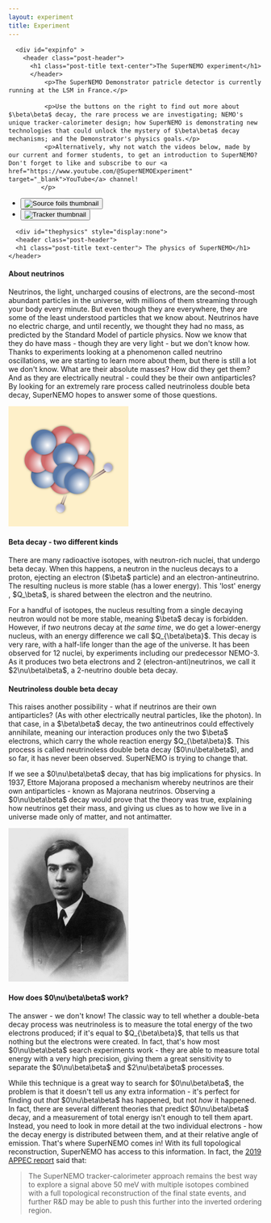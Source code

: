 ```yaml
---
layout: experiment
title: Experiment
---
```


<div class="container-fluid">
  <div class="row">
    <div class="col-xs-9 ">
      
      <div id="expinfo" >
        <header class="post-header">
          <h1 class="post-title text-center">The SuperNEMO experiment</h1>
          </header>
              <p>The SuperNEMO Demonstrator patricle detector is currently running at the LSM in France.</p>
              
              <p>Use the buttons on the right to find out more about $\beta\beta$ decay, the rare process we are investigating; NEMO's unique tracker-calorimeter design; how SuperNEMO is demonstrating new technologies that could unlock the mystery of $\beta\beta$ decay mechanisms; and the Demonstrator's physics goals.</p>
              <p>Alternatively, why not watch the videos below, made by our current and former students, to get an introduction to SuperNEMO? Don't forget to like and subscribe to our <a href="https://www.youtube.com/@SuperNEMOExperiment" target="_blank">YouTube</a> channel!
             </p>
              
<div class="video-demo">
  <!-- Big player -->
  <div id="playerWrap" class="player" hidden>
    <iframe
      id="player"
      title="YouTube video player"
      loading="lazy"
      allow="autoplay; encrypted-media; picture-in-picture; web-share"
      allowfullscreen
    ></iframe>
  </div>

  <!-- Thumbnails -->
  <ul class="thumbs" aria-label="Video list">
    <li>
      <button class="thumb" data-video-id="n1_cp28B8IY" aria-label="Play: Source Foils">
        <img
          src="https://i.ytimg.com/vi/n1_cp28B8IY/hqdefault.jpg"
          alt="Source foils thumbnail"
          loading="lazy"
          width="320" height="180"
        />
      </button>
    </li>
    <li>
      <button class="thumb" data-video-id="tqgiYncqB4w" aria-label="Play: Tracker">
        <img
          src="https://i.ytimg.com/vi/tqgiYncqB4w/hqdefault.jpg"
          alt="Tracker thumbnail"
          loading="lazy"
          width="320" height="180"
        />
      </button>
    </li>
    <!-- Add more thumbnails as needed -->
  </ul>
</div>
       
</div>

      <div id="thephysics" style="display:none">
      <header class="post-header">
      <h1 class="post-title text-center"> The physics of SuperNEMO</h1>
    </header>
<div class="row">
  <div class="col-xs-12 ">
    <h4> About neutrinos</h4>
    <p>Neutrinos, the light, uncharged cousins of electrons, are the second-most abundant particles in the universe, with millions of them streaming through your body every minute. But even though they are everywhere, they are some of the least understood particles that we know about. Neutrinos have no electric charge, and until recently, we thought they had no mass, as predicted by the Standard Model of particle physics. Now we know that they do have mass - though they are very light -  but we don't know how. Thanks to experiments looking at a phenomenon called neutrino oscillations, we are starting to learn more about them, but there is still a lot we don't know. What are their absolute masses? How did they get them? And as they are electrically neutral - could they be their own antiparticles? By looking for an extremely rare process called neutrinoless double beta decay, SuperNEMO hopes to answer some of those questions.</p>
  </div>
</div>

<div class="row">
<div class="col-xs-4 ">
<img src='assets/dbd_round.png' class="img-circle  center-block" style="width:17em" alt="Double Beta Decay">
</div>
<h4> Beta decay - two different kinds</h4>
<div class="col-xs-8 ">
  <p>There are many radioactive isotopes, with neutron-rich nuclei, that undergo beta decay. When this happens, a neutron in the nucleus decays to a proton, ejecting an electron ($\beta$ particle) and an electron-antineutrino. The resulting nucleus is more stable (has a lower energy). This 'lost' energy , $Q_\beta$, is shared between the electron and the neutrino.</p>
  <p>For a handful of isotopes, the nucleus resulting from a single decaying neutron would not be more stable, meaning $\beta$ decay is forbidden. However, if <em>two</em> neutrons decay at <em>the same time</em>, we do get a lower-energy nucleus, with an energy difference we call $Q_{\beta\beta}$. This decay is very rare, with a half-life longer than the age of the universe. It has been observed for 12 nuclei, by experiments including our predecessor NEMO-3. As it produces two beta electrons and 2 (electron-anti)neutrinos, we call it $2\nu\beta\beta$, a 2-neutrino double beta decay.</p>
</div>
</div>
<div class="row">
  <div class="col-xs-8 ">
    <h4>Neutrinoless double beta decay</h4>
    <p>This raises another possibility - what if neutrinos are their own antiparticles? (As with other electrically neutral particles, like the photon). In that case, in a $\beta\beta$ decay, the two antineutrinos could effectively annihilate, meaning our interaction produces only the two $\beta$ electrons, which carry the whole reaction energy $Q_{\beta\beta}$. This process is called neutrinoless double beta decay ($0\nu\beta\beta$), and so far, it has never been observed. SuperNEMO is trying to change that.</p>
    <p>If we see a $0\nu\beta\beta$ decay, that has big implications for physics. In 1937, Ettore Majorana proposed a mechanism whereby neutrinos are their own antiparticles - known as Majorana neutrinos. Observing a $0\nu\beta\beta$ decay would prove that the theory was true, explaining how neutrinos get their mass, and giving us clues as to how we live in a universe made only of matter, and not antimatter.</p>
  </div>
  <div class="col-xs-4 ">
    <img src='assets/Ettore_Majorana.jpeg' class="img-circle  center-block" style="width:17em" alt="Portrait of Ettore Majorana">
  </div>
</div>

<div class="row">
  <div class="col-xs-12 ">
    <h4> How does $0\nu\beta\beta$ work?</h4>
    <p>The answer - we don't know! The classic way to tell whether a double-beta decay process was neutrinoless is to measure the total energy of the two electrons produced; if it's equal to $Q_{\beta\beta}$, that tells us that nothing but the electrons were created. In fact, that's how most $0\nu\beta\beta$ search experiments work - they are able to measure total energy with a very high precision, giving them a great sensitivity to separate the $0\nu\beta\beta$ and $2\nu\beta\beta$ processes.</p>
    <p>While this technique is a great way to search for $0\nu\beta\beta$, the problem is that it doesn't tell us any extra information - it's perfect for finding out <i>that</i>  $0\nu\beta\beta$  has happened, but not <i>how</i> it happened. In fact, there are several different theories that predict $0\nu\beta\beta$  decay, and a measurement of total energy isn't enough to tell them apart. Instead, you need to look in more detail at the two individual electrons - how the decay energy is distributed between them, and at their relative angle of emission. That's where SuperNEMO comes in! With its full topological reconstruction, SuperNEMO has access to this information. In fact, the <a href="https://arxiv.org/pdf/1910.04688">2019 APPEC report</a> said that:</p>
    <blockquote>The SuperNEMO tracker-calorimeter approach remains the best way to explore a signal above 50 meV with multiple isotopes combined with a full topological reconstruction of the final state events, and further R&D may be able to push this further into the inverted ordering region.</blockquote>
  </div>
</div>

</div>


<div id="technique" style="display:none">
    <header class="post-header">
      <h1 class="post-title text-center"> The NEMO technique</h1>
    </header>
    <div class="row">
      
      <div class="col-xs-12 ">
      <p>Mouse over the diagram below to learn about the three elements that give the NEMO tracker-calorimeter technique its unique ability to study $\beta\beta$ decays in more detail than other detector designs!</p>
      </div>
    </div>
    <div class="row">
      <div class="col-xs-12 ">
            <img src='assets/NEMOTechnique.png' class="center-block" style="width:90%" alt="NEMO technique" usemap="#techniquemap">
        <map name="techniquemap">
          <a  title="Source foil" class="maphover srcmap" style="left: 13%; top: 8%; width: 13%; height: 80%;"></a>
                  
          <a  title="Tracker" class="maphover trackmap" style="left: 27%; top: 8%; width: 29%; height: 80%;"></a>
                
          <a  title="Calorimeter" class="maphover calomap" style="left: 57%; top: 8%; width: 27%; height: 80%;"></a>
          
          </map>
                </div>
    </div>
    
         <div class="row" id="srcwords" style="display:none">
                 <div class="col-xs-12 ">
                                <h2>Source foil</h2>
        </div>
        <div class="col-xs-3 ">   
                <img src='assets/experiment/sourcefoils.jpg'  alt="SuperNEMO source foils"/>
        </div>
      <div class="col-xs-9 ">
                
          <p>
                    The $\beta\beta$ source consists of thin foils of a $\beta\beta$ candidate isotope. The decay source is completely decoupled from the tracker and calorimeter, meaning it can be made from any solid isotope. This could be invaluable in the case of a $0\nu\beta\beta$ discovery; if the decay is seen in one isotope, we will need to search for it in others, to test whether they follow theorists' predictions.
          </p>
      </div>   

    </div>   
    
    <div class="row" id="trackerwords" style="display:none">

        <div class="col-xs-12 ">
                <h2>Tracking detector</h2>
        </div>
        <div class="col-xs-8">
          <p>The tracker is SuperNEMO's most powerful tool for identifying individual particles. An array of Geiger cells, combined with sophisticated reconstruction software, allow us to build a 3-dimensional picture of the paths of charged particles through the detector. By applying a magnetic field, we will also be able to determine whether they are positively or negatively charged. This enables powerful background rejection, by allowing us to select only decays with the 'golden' $\beta\beta$ signature of two electron-like tracks originating from a common point on the source foils. It also enables us to determine the angle between the electrons' trajectories, which can help us understand $\beta\beta$ decay mechanisms - for example whether they occurred via left- or right-handed weak currents.
          </p>
      </div>    
       <div class="col-xs-4">   
                <img src='assets/experiment/tracker.jpg'  alt="SuperNEMO tracker"/>
            </div>  
    </div>
    <div class="row" id="calowords" style="display:none">
                      <div class="col-xs-12 ">
                <h2>Segmented calorimeter</h2>
                </div>
                      <div class="col-xs-8 ">
                <p>The decay energy (typically in the few-MeV scale) is the characteristic signature that distinguishes the new physics of neutrinoless double-beta decay, $0\nu\beta\beta$ from the Standard-Model process  $2\nu\beta\beta$. With the NEMO technique, we can measure the individual energies of each electron. This can allow us to investigate nuclear effects on  $2\nu\beta\beta$ processes, such as the effect of $g_A$ quenching and, combined with topological information from the tracker, can help us search for exotic $\beta\beta$ decay modes. The calorimeter also lets us detect and measure the energy of gamma rays, which are not seen by the tracker. This helps us reject backgrounds, and investigate phenomena like $\beta\beta$ decays to excited nuclear states. The calorimeter's excellent timing resolution also provides a powerful background rejection tool, helping us distinguish between particles crossing the detector, and pairs of particles emitted from the source foil.
          </p>
      </div>  
             <div class="col-xs-4">   
                <img src='assets/experiment/calo.jpg'  alt="SuperNEMO tracker"/>
            </div>      
    </div>
    
</div>

<div id="detector"  style="display:none">
    <header class="post-header">
      <h1 class="post-title text-center"> SuperNEMO: Technology Demonstrator</h1>
    </header>
  <div class="row">
    <div class="col-xs-12 ">
      <p>The SuperNEMO Demonstrator Module is now taking physics data at the <a href="https://lpsc.in2p3.fr/?page_id=547">Laboratoire Souterrain de Modane</a>, in the Fréjus tunnel in the French Alps. It acts as a proof of concept of our detector design, which can be expanded in future to a larger, modular detector. In the event of $0\nu\beta\beta$ discovery, a large SuperNEMO-style detector will be key to understanding the $0\nu\beta\beta$ decay mechanism.
      </p>
      <p> Click on the images below to learn more about the different technologies being validated with the SuperNEMO Demonstrator.</p>
      </div>  
      
    </div>
    <div class="row">
          <div class="col-xs-4 ">
               <a id="img-source" class="img-wrap" href="#">
                <img class="to-grey" src="assets/experiment/demo/sourcefoils.jpg" alt=" $\beta\beta$ Source foil production" style="width:100%; border: 5px solid var(--second-color);" data-toggle="modal" data-target="#srcModal" href="#srcModal" > 
                <div id="div-source" class=legend >$\beta\beta$ source production</div>
                </a>
      
          </div> <div class="col-xs-4">
                         <a class="img-wrap" href="#">
                          <img class="to-grey"  src="assets/experiment/demo/calo.jpg" alt="Calorimeter performance" style="width:100% ; border: 5px solid var(--second-color);" data-toggle="modal" data-target="#caloModal" href="#caloModal">
                <div class=legend>Calorimeter performance</div>
                </a>
          </div> <div class="col-xs-4 ">
             <a class="img-wrap" href="#">
                       <img class="to-grey" src="assets/experiment/demo/tracker.jpg" alt="Tracker operation" style="width:100% ; border: 5px solid var(--second-color);" data-toggle="modal" data-target="#trackerModal" href="#trackerModal">
                <div class=legend>Tracker operation</div>
              </a>
          </div>
              </div>
    <div class="row"> <br/>
              </div>
    <div class="row"> 
          <div class="col-xs-4 ">
                                   <a class="img-wrap" href="#">
                                 <img class="to-grey"  src="assets/experiment/demo/helium.jpg" alt="Helium recycling" style="width:100% ; border: 5px solid var(--second-color);" data-toggle="modal" data-target="#heliumModal" href="#heliumModal">
                <div class=legend>Helium recycling</div>
                   </a>
          </div> <div class="col-xs-4 ">
                                             <a class="img-wrap" href="#">
                                           <img class="to-grey" src="assets/experiment/demo/calib.jpg" alt="Automated calibration" style="width:100% ; border: 5px solid var(--second-color);">
                <div class=legend>Automated calibration</div>
                   </a>
          </div> <div class="col-xs-4 ">
               <a class="img-wrap" href="#">
                                           <img class="to-grey" src="assets/experiment/demo/bg.jpg" alt="Background reduction" style="width:100% ; border: 5px solid var(--second-color);">
                <div class=legend>Background reduction</div>
                         </a>
      </div>
  </div>
</div>


<div id="OBSOETE_detector"  style="display:none">
    <header class="post-header">
      <h1 class="post-title text-center"> The SuperNEMO detector</h1>
    </header>

  <div class="row">
    <div class="col-xs-12 ">
      <img src="assets/Supernemo_module2.png" class="center-block" usemap="#detectormap" alt="CAD Rendering of a SuperNEMO detector module">
        <map name="detectormap">
          <a data-toggle="modal" data-target="#caloModal" href="#caloModal" title="Calorimeter wall" class="maphover calomap" style="position: absolute; left: 50%; top: 19.59%; width: 11.85%; height: 67.47%; z-index: 2;" ></a>
          <a data-toggle="modal" data-target="#caloModal" href="#caloModal" title="Calorimeter wall" class="maphover calomap"  style="left: 88%; top: 14.97%; width: 11.04%; height: 76.71%; "></a>
          <a data-toggle="modal" data-target="#caloModal" href="#caloModal" title="Calorimeter wall" class="maphover calomap" style="left: 62%; top: 91.68%; width: 18.54%; height: 7.76%; "></a>
          <a data-toggle="modal" data-target="#trackerModal" href="#trackerModal"  title="Tracker" class="maphover trackmap" style="left: 62.01%; top: 18.85%; width: 9.5%; height: 69.13%;"></a>
          <a data-toggle="modal" data-target="#trackerModal" href="#trackerModal" title="Tracker" class="maphover trackmap" style="left: 49.75%; top: 5.55%; width: 11.96%; height: 7.76%;"></a>
          <a data-toggle="modal" data-target="#trackerModal" href="#trackerModal" title="Tracker" class="maphover trackmap" style="left: 84.5%; top: 6.1%; width: 11.96%; height: 7.76%;"></a>
          <a data-toggle="modal" data-target="#trackerModal" href="#trackerModal" title="Tracker" class="maphover trackmap" style="left: 75%; top: 18.3%; width: 12.77%; height: 71.53%;"></a>
          <a data-toggle="modal" data-target="#trackerModal" href="#trackerModal" title="Tracker" class="maphover trackmap" style="left: 1.01%; top: 2.22%; width: 32.52%; height: 94.09%;"></a>
          <a data-toggle="modal" data-target="#srcModal" href="#srcModal" title="Source foil" class="maphover srcmap" style="left: 69.91%; top: 18.3%; width: 6.38%; height: 70.43%; "></a>
          <a data-toggle="modal" data-target="#srcModal" href="#srcModal" title="Source foil" class="maphover srcmap" style="left: 64.5%; top: 5.36%; width: 16.21%; height: 8.13%;"></a>

      </map>
    </div>
    <div class="col-xs-12">
      <p>The SuperNEMO Demonstrator Module is located at the Laboratoire Souterrain de Modane, in the Fréjus tunnel in the French Alps. It acts as a proof of concept of our detector design, which can be expanded in future to a larger, modular detector.
      </p>
      <p> The Demonstrator Module has a tracker-calorimeter architecture, with a thin layer of $\beta\beta$-emitting isotope sandwiched between trackers and surrounded by calorimetry. This allows for a full three-dimensional reconstruction of charged particle tracks, as well as energy measurements. Click on the detector components in the diagram to learn more about each part of the detector.</p>
    </div>
  </div>
</div>


<div id="nemo3" style="display:none">
<header class="post-header">
<h1 class="post-title text-center"> NEMO-3 detector</h1>
</header>

  <div class="row">
    <div class="col-xs-5 ">
      <img src='assets/nemo3.jpg' class="img-rounded  center-block" style="width:90%" alt="NEMO-3 detector">
    </div>
    <div class="col-xs-7 ">
      <p>The NEMO-3 detector was the previous occupant of SuperNEMO's location in the LSM underground lab near Modane, France. Like SuperNEMO, NEMO-3 studied double-beta decay. It ran from January 14th, 2003 to January 11th, 2011. However, the NEMO collaboration had been working on this physics since 1989, starting with the NEMO-1 and NEMO-2 prototype detectors.</p>
      <p>NEMO-3 had a similar tracker-calorimeter structure to SuperNEMO, but was cylindrical, with a hole running through the middle. The outside of the cylinder, as well as the central hole, was lined with calorimeter blocks similar to those used on SuperNEMO. Source foils were located in between, forming a cylinder of foils, with wire tracker cells filling the area between the source and the inner and outer calorimeter walls.
      </p>
      <p>
      The photo shows the detector almost closed, before the assembling of the 20th sector. Later, the gamma/neutron proof device was assembled around the detector (a shield made of iron plates, wood panels and tanks full of borated water), with an anti-radon tent enclosing the full setup.
      </p>
    </div>
  </div>
  <br/>
  <div class="row">
    <div class="col-xs-12">    <img src='assets/nemo3_schematic.png' class="img-rounded  center-block" style="width:90%" alt="NEMO-3 schematic">
      
    </div>
  </div>
  <br/>
  <div class="row">
    <div class="col-xs-5">
      <p>This picture shows a neutrinoless double beta decay candidate event in the NEMO3 detector (top view). From the Geiger signal extracted from the drift cells along the charged particles trajectory (small coloured circles), one can here reconstruct the tracks of two charged particles: the curvatures in the magnetic field are compatible with electrons coming from the source foil (vertex) made of enriched molybdenum. The total energy deposit in the two hit scintillator blocks is 2875 keV which is expected for a neutrinoless double beta decaying $^{100}$Mo nucleus ( $Q_{\beta\beta}= 3\;\mathrm{MeV}$ ) corrected by energy loss in the source foil, the gas of the tracking chamber and convoluted by the calorimeter energy resolution.
      </p>
    </div>
    <div class="col-xs-7 ">
      <img src='assets/nemo3_diagram.jpg' class="img-rounded  center-block" style="width:90%" alt="Diagram of a candidate double-beta event in the NEMO-3 detector">
    </div>

  </div>
  <br/>
  <div class="row">
    <div class="col-xs-7 ">
      <img src='assets/nemo3_sectors.png' class="  center-block" style="width:90%" alt="Isotopes in NEMO-3">
        
        </div>
    <div class="col-xs-5">
      <p> The NEMO-3 detector was divided into 20 sectors. Different sectors contained source foils of different $\beta\beta$ isotopes, allowing NEMO-3 to study decays in several different materials at the same time. This has enabled the NEMO-3 collaboration to produce an extensive set of analyses, which are still being worked on and published many years after the detector stopped taking data. As the diagram shows, the main isotope studied was molybdenum-100.
      </p>
        </div>
  </div>
</div>


<div id="physicsgoals" style="display:none">
    <header class="post-header">
      <h1 class="post-title text-center"> Physics goals</h1>
    </header>

  <div class="row">
      <div class="col-xs-12 ">
          <h4> An ultra-low background experiment</h4>
          <p>Neutrinoless double-beta decay (if it exists at all) is an extremely rare process. Experiments, including our predecessor NEMO-3, have shown that it must have a half-life of more than $10^{24}$ years- over a trillion times the age of the universe. This means that, even with our best detectors, we will never see more than a tiny handful of $0\nu\beta\beta$ decays. This presents a big challenge - how to eliminate background events: other kinds of decays or interactions that mimic our signal. SuperNEMO is leading the way in ultra-low background technology through a double-pronged approach: an extremely radio-pure detector, and a unique tracking technique that enables us to identify background decays and remove them from our data sample.</p>
      </div>
  </div>
  <div class="row">

    <div class="col-xs-12">
      
      <h4> Radiopurity and the radon challenge</h4>
      <p>For an ultra-low-background experiment, we need to take extra care to ensure that even low-level radioactive substances are kept away from our detector. All of SuperNEMO's components are constructed from materials that have been carefully selected for their radiopurity. Scientists working on the detector wear special suits to prevent any contamination from their bodies and clothes.</p>
      <p>With these precautions in place, our biggest radiopurity challenge comes from radon, a naturally-occurring radioactive gas whose decay chain can mimic the $\beta\beta$ signature. Potential detector components are tested for radon activity. Our requirements are so strict, we have to collect any radon produced by the components over a long period of time, and then concentrate it, in order for even a state-of-the-art radon detector to be able to measure its activity. In addition to this, SuperNEMO is contained within an anti-radon tent, which is flushed with purified gas. Using these techniques, we aim to have a radon activity less than 0.15 mBq/m$^3$, or approximately 1 decay every 10 minutes - a world-leading purity, 30 times better than our predecessor, NEMO-3.</p>
      </div>

  </div>
  <div class="row">
    <div class="col-xs-12 ">
    <h4> Particle identification</h4>
       <p>Many double-beta decay experiments are only able to measure the energy deposited when a decay happens. SuperNEMO's unique tracker-calorimeter design allows us to follow the passage of particles through the detector. By looking at the length and orientation of tracks, and using a magnetic field to help us determine the particle's charge, we are able to identify different types of particle as they move through the detector, allowing us to reject events that don't match our two-electron $\beta\beta$ decay signature. By using the timing and energy measurements from our calorimeter walls, we are able to distinguish $\beta\beta$-like decays, where two particles leave the source foil at the same time, from events where a particle passes into the detector from outside, scatters from the foil, and then leaves the detector. The calorimeters also help us identify events with the characteristic energy of a $0\nu\beta\beta$ decay, allowing us to reject our biggest background, $2\nu\beta\beta$ events, which deposit less energy. Using this combination of techniques, we have a unique ability to isolate true $0\nu\beta\beta$ events.</p>
    </div>
  </div>
  <div class="row">
    <div class="col-xs-12 ">
      <h4> The power of SuperNEMO</h4>
      <p>With this world-class background rejection, the SuperNEMO demonstrator should be well-place to identify the first $0\nu\beta\beta$ mankind has ever seen - or alternatively, to set a limit on the $0\nu\beta\beta$ half-life of 6.5$\times$10$^{24}$ years. A proposed full SuperNEMO, consisting of 20 modules, could increase this half-life sensitivity to 10$^{26}$ years.</p>
      <p>In addition to this, the SuperNEMO technology is ideal for investigating $2\nu\beta\beta$ decays - not just in selenium-82 but in other isotopes, thanks to the modular technology which allows for the source foils to be swapped out. The detector could also be used for other kinds of new physics searches, such as looking for evidence of Lorentz violation.</p>
    </div>
  </div>
    </div>

<div id="funding" style="display:none">
  <header class="post-header">
    <h1 class="post-title text-center"> Funding support</h1>
  </header>
  <div class="row">
    <div class="col-xs-12 ">
      <p>The NEMO collaboration would like to acknowledge the support of the following funding agencies: </p>
    </div>
</div>
  <div class="container-fluid">
        {% assign agencies = site.data.funding | sort:"Agency"%}
        {% for agency in agencies %}
        <div class="row">
          
        <div class="col-xs-3">
          <div class="outer-square">
            <div class="inner-square">
          {% if agency.url %}<a href="{{ agency.url }}" target="_blank"> {% endif %}<img src="assets/funding/{{ agency.image}}" alt="{{ agency.Agency }}">{% if agency.url %}</a>{% endif %}
          </div>
            </div>
        </div>
        <div class="col-xs-9" style="padding-top:5%">
          {% if agency.url %}<a href="{{agency.url}}" target="_blank">{% endif %}
            {{ agency.Agency }}
            {% if agency.url %}</a>{% endif %}
        </div>
        </div>
        {% endfor %}
        </div>
  </div>
</div>
    
    


    <div class="col-xs-3">
        <div class="square" style="background-color:var(--seventh-color);" id="btn_expinfo">
        <div class="content">
          <div class="table">
            <div class="table-cell" >
              Experiment intro
            </div>
          </div>
        </div>
      </div>
      <div class="square" style="background-color:var(--first-color);" id="btn_physics">
        <div class="content">
          <div class="table">
            <div class="table-cell" >
              $\beta\beta$ decay
            </div>
          </div>
        </div>
      </div>
     <div class="square" style="background-color:var(--second-color);" id="btn_tech">
        <div class="content">
          <div class="table">
            <div class="table-cell" >
              The NEMO technique
            </div>
          </div>
        </div>
      </div>
      <div class="square" style="background-color:var(--third-color);" id="btn_snemo">
        <div class="content">
          <div class="table">
            <div class="table-cell" >
              SuperNEMO - technology demonstrator
            </div>
          </div>
        </div>
      </div>

      <div class="square" style="background-color:var(--fifth-color);" id="btn_goals">
        <div class="content">
          <div class="table">
            <div class="table-cell" >
              SuperNEMO physics capabilities
            </div>
          </div>
        </div>
      </div>
      <div class="square" style="background-color:var(--fourth-color);" id="btn_nemo3">
        <div class="content">
          <div class="table">
            <div class="table-cell" >
              NEMO-3 detector
            </div>
          </div>
        </div>
      </div>
      <div class="square" style="background-color:var(--sixth-color);" id="btn_funding">
        <div class="content">
          <div class="table">
            <div class="table-cell" >
              Funding support
            </div>
          </div>
        </div>
      </div>
     </div>
  </div>
</div>

<!-- Calorimeter Modal -->
<div id="caloModal" class="modal fade" role="dialog">
  <div class="modal-dialog">
    <!-- Modal content-->
    <div class="modal-content">
      <div class="modal-header">
        <button type="button" class="close" data-dismiss="modal">&times;</button>
        <h4 class="modal-title">Calorimeter wall</h4>
      </div>
      <div class="modal-body" style="overflow:auto">
        <img src="assets/opticalmodule.png" alt="Optical module" style=" float:left; width:10em; padding: 5px;">
          <p>The calorimeter walls at the outside of the detector measure the energy of particles that reach the edge of the detector. The two main calorimeter walls consist of 520 optical modules. These are blocks of polystyrene scintillator coupled to 8” photomultiplier tubes and wrapped in teflon and mylar, with individual iron shielding. Optical modules positioned above, below and to the sides of the tracker, give a total of 712 modules, allowing SuperNEMO to measure particles' individual energies, whatever their direction of travel. Over 97% of the calorimeter is operational, giving excellent coverage.</p>
          
          <img src="assets/calowall.png" alt="Calorimeter wall" style=" float:right; width:15em; padding: 5px;">
            <p>SuperNEMO's excellent time resolution - just 615 ps for $\gamma$ rays, with a target of 250ps for 1MeV electrons - allows us to separate $\beta\beta$-like events from externally-generated backgrounds, like electrons crossing the detector. Energy calibration is ongoing, with sophisticated nonlinearity corrections implemented to accurately reproduce detector effects. Our aim is for a resolution of 8% FWHM at 1MeV.</p>
            </div>
      <div class="modal-footer">
        <button type="button" class="btn btn-default" data-dismiss="modal">Close</button>
      </div>
    </div>
  </div>
</div>

<!-- Source foil Modal -->
<div id="srcModal" class="modal fade" role="dialog">
  <div class="modal-dialog">
    <!-- Modal content-->
    <div class="modal-content">
      <div class="modal-header">
        <button type="button" class="close" data-dismiss="modal">&times;</button>
        <h4 class="modal-title">Source foil production</h4>
      </div>
      <div class="modal-body" style="overflow:auto">
        <img src="assets/experiment/sourcefoils.jpg" alt="Source foil" style=" float:left; width:15em; padding: 5px;">
          <p>SuperNEMO's $\beta\beta$-decay <a href ="https://www.degruyterbrill.com/document/doi/10.1515/ract-2019-3129/html"  target="_blank">source</a> consists 34 0.3mm-thick foils enriched to 96-99% in $^{82}$Se, for a total of 6.11kg of isotope. $^{82}$Se was chosen for its high decay energy ($Q_{\beta\beta}$ = 3MeV), which is above the energy of the most common background processes. $^{82}$Se also has a long $2\nu\beta\beta$ halflife ($8.7\times10^{19}$ years), which helps minimise background in the $0\nu\beta\beta$ region of interest.
          </p>
          <p>The SuperNEMO Demonstrator is a proof of concept for novel foil geometries and powder production techniques, as well as new purification processes, which aim to produce ultra-radiopure foils with activities below 2 $\mu$Bq/kg for $^{208}$Tl and 10 $\mu$Bq/kg for $^{214}$Bi.
          </p>
          </div>
      <div class="modal-footer">
        <button type="button" class="btn btn-default" data-dismiss="modal">Close</button>
      </div>
    </div>
  </div>
</div>




<!-- Tracker Modal -->
<div id="trackerModal" class="modal fade" role="dialog">
  <div class="modal-dialog">
    <!-- Modal content-->
    <div class="modal-content">
      <div class="modal-header">
        <button type="button" class="close" data-dismiss="modal">&times;</button>
        <h4 class="modal-title">Tracker operation</h4>
      </div>
      <div class="modal-body" style="overflow:auto">
        <img src="assets/experiment/tracker.jpg" alt="The tracker" style=" float:left; width:15em; padding: 5px;">
          <p>SuperNEMO's wire-chamber tracker enables our unique particle identification and full topological event reconstruction. SuperNEMO Demonstrator's two tracker chambers comprise almost 15,000 individual wires, each around 3 metres long, and used to form over 2,000 Geiger cells, each with its own indivudally-controllable high voltage system. The Demonstrator's tracker geometry is designed to be scalable, allowing the possibility of efficient scaling to larger future detectors. More than 98% of the tracker is fully operational.
          </p><p>
            The tracker is filled with a carefully-controlled mixture of around 95% helium (low density), 4% ethanol (to quench the electron avalanche in the drift cells) and argon (for its low ionisation potential). When a charged particle passes through a drift cell, the time for the resulting electron shower to drift to the anode tells us the particle's distance from the centre of the cell. Pulses on the two cathode end caps enable us to calculate the particles height. In this way, we can reconstruct particles' tracks through the tracker in three dimensions. 
          </p>
          <img src="assets/experiment/event3d.png" alt="Two electron tracks in a real data event" style=" float:right; width:30em; padding: 5px;">
                    <p>
            This is done through novel reconstruction algorithms which, when combined with timing information from the calorimeter, enable us to identify the "golden" signture of a $\beta\beta$ event, the distinctive signatures of background processes, and the characterstic topologies of beyond-the-Standard-Model decay mechanisms.</p>
            
            </div>
      <div class="modal-footer">
        <button type="button" class="btn btn-default" data-dismiss="modal">Close</button>
      </div>
    </div>
  </div>
</div>

<!-- Helium Recycling Modal -->
<div id="heliumModal" class="modal fade" role="dialog">
  <div class="modal-dialog">
    <!-- Modal content-->
    <div class="modal-content">
      <div class="modal-header">
        <button type="button" class="close" data-dismiss="modal">&times;</button>
        <h4 class="modal-title">Helium recycling</h4>
      </div>
      <div class="modal-body" style="overflow:auto">
          <p>SuperNEMO's tracker is filled with an ultra-pure, bespoke gas mixture - 95% helium, 4% ethanol and 1% argon. To keep SuperNEMO's backgrounds at the low levels required to study $\beta\beta$ decay, the detector must be constantly flushed with clean gas. With limited global helium supplies and rising proces, a vital prerequisite for a future large SuperNEMO-style detector will be the ability to clean and recirculate helium from the tracker. 
          </p>
          <p>The main source of contamination of the SuperNEMO gas is radon - a naturally-occurring radioactive gas that occurs in small quantities in air, and is produced from the decay of long-lived isotopes in the rocks surrounding the lab. The collaboration has developed a cryogenic trapping system that effectively removes radon from the input gases before they enter the tracker. This system, however cannot tolerate traces of ethanol in the gas, meaning that to reuse the exhaust from SuperNEMO, all ethanol must be removed from the gas mixture. This is done via a two-stage process: condensing most of the ethanol with a freezer; and then removing the last traces using active charcoal adsorber. The resulting clean gas is monitored using a mass spectrometer, ensuring that no ethanol can be allowed to re-enter the detector, before being stored for radon-removal, remixing with clean gas, and re-use in the detector. This bespoke technology allows for a significant reduction in running costs that will become especially critical when building large detectors. 
          </div>
      <div class="modal-footer">
        <button type="button" class="btn btn-default" data-dismiss="modal">Close</button>
      </div>
    </div>
  </div>




